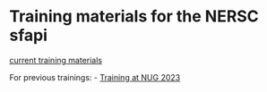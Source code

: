 # Training materials for the NERSC sfapi

[current training materials](SF-API-Training-NERSC-May-2025)

For previous trainings:
    - [Training at NUG 2023](SF-API-Training-NUG-2023)
